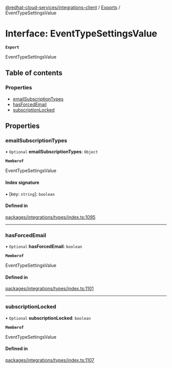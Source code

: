[@redhat-cloud-services/integrations-client](../README.md) / [Exports](../modules.md) / EventTypeSettingsValue

# Interface: EventTypeSettingsValue

**`Export`**

EventTypeSettingsValue

## Table of contents

### Properties

- [emailSubscriptionTypes](EventTypeSettingsValue.md#emailsubscriptiontypes)
- [hasForcedEmail](EventTypeSettingsValue.md#hasforcedemail)
- [subscriptionLocked](EventTypeSettingsValue.md#subscriptionlocked)

## Properties

### emailSubscriptionTypes

• `Optional` **emailSubscriptionTypes**: `Object`

**`Memberof`**

EventTypeSettingsValue

#### Index signature

▪ [key: `string`]: `boolean`

#### Defined in

[packages/integrations/types/index.ts:1095](https://github.com/RedHatInsights/javascript-clients/blob/main/packages/integrations/types/index.ts#L1095)

___

### hasForcedEmail

• `Optional` **hasForcedEmail**: `boolean`

**`Memberof`**

EventTypeSettingsValue

#### Defined in

[packages/integrations/types/index.ts:1101](https://github.com/RedHatInsights/javascript-clients/blob/main/packages/integrations/types/index.ts#L1101)

___

### subscriptionLocked

• `Optional` **subscriptionLocked**: `boolean`

**`Memberof`**

EventTypeSettingsValue

#### Defined in

[packages/integrations/types/index.ts:1107](https://github.com/RedHatInsights/javascript-clients/blob/main/packages/integrations/types/index.ts#L1107)
